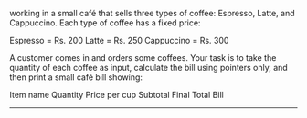 working in a small café that sells three types of coffee: Espresso, Latte, and Cappuccino.
Each type of coffee has a fixed price:

Espresso = Rs. 200
Latte = Rs. 250
Cappuccino = Rs. 300

A customer comes in and orders some coffees.
Your task is to take the quantity of each coffee as input,
calculate the bill using pointers only, and then print a small café bill showing:

Item name
Quantity
Price per cup
Subtotal
Final Total Bill

---
